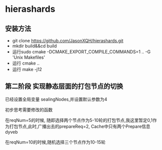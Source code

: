 # hierashards 

## 安装方法

+ git clone https://github.com/JasonXQH/hierashards.git
+ mkdir build&&cd build
+ 运行sudo cmake -DCMAKE_EXPORT_COMPILE_COMMANDS=1 .. -G 'Unix Makefiles'
+ 运行 cmake ..
+ 运行 make -j12

## 第二阶段 实现静态层面的打包节点的切换

已经设置全局变量 sealingNodes,并设置默认参数为4

初步思考需要修改的函数

在reqNum=5的时候, 随即选择两个节点作为5-10轮的打包节点,我这里暂定0,1作为打包节点,此时,广播出去的prepareReq=2, Cache中只有两个Prepare信息dyveb



在reqNum=10的时候,随机选择三个节点作为10-15轮

